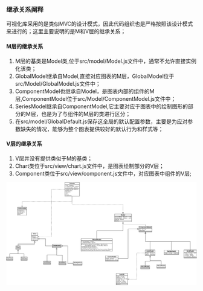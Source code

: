 
### 继承关系阐释

可视化库采用的是类似MVC的设计模式，因此代码组织也是严格按照该设计模式来进行的；这里主要说明的是M和V层的继承关系；

#### M层的继承关系

1. M层的基类是Model类,位于src/model/Model.js文件中，通常不允许直接实例化该类；
2. GlobalModel继承自Model,直接对应图表的M层，GlobalModel位于src/Model/GlobalModel.js文件中；
3. ComponentModel也继承自Model，是图表内部的组件的M层,ComponentModel位于src/Model/ComponentModel.js文件中；
4. SeriesModel继承自ComponentModel,它主要对应于图表中的绘制图形的部分的M层，也是为了与组件的M层的类进行区分；
5. 在src/model/GlobalDefault.js保存这全局的默认配置参数，主要是为应对参数缺失的情况，能够为整个图表提供较好的默认行为和样式等；

#### V层的继承关系

1. V层并没有提供类似于M的基类；
2. Chart类位于src/view/chart.js文件中，是图表绘制部分的V层；
3. Component类位于src/view/component.js文件中，对应图表中组件的V层;


![](/images/assets/ycharts_class.svg)

